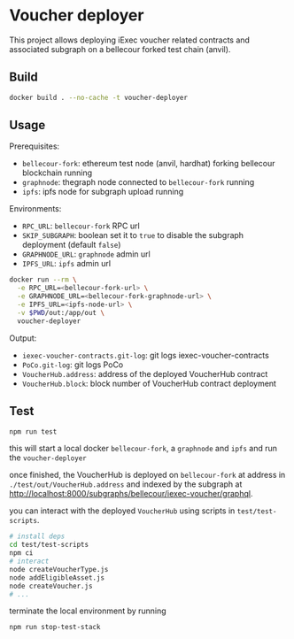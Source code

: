 # Voucher deployer

This project allows deploying iExec voucher related contracts and associated subgraph on a bellecour forked test chain (anvil).

## Build

```sh
docker build . --no-cache -t voucher-deployer
```

## Usage

Prerequisites:

- `bellecour-fork`: ethereum test node (anvil, hardhat) forking bellecour blockchain running
- `graphnode`: thegraph node connected to `bellecour-fork` running
- `ipfs`: ipfs node for subgraph upload running

Environments:

- `RPC_URL`: `bellecour-fork` RPC url
- `SKIP_SUBGRAPH`: boolean set it to `true` to disable the subgraph deployment (default `false`)
- `GRAPHNODE_URL`: `graphnode` admin url
- `IPFS_URL`: `ipfs` admin url

```sh
docker run --rm \
  -e RPC_URL=<bellecour-fork-url> \
  -e GRAPHNODE_URL=<bellecour-fork-graphnode-url> \
  -e IPFS_URL=<ipfs-node-url> \
  -v $PWD/out:/app/out \
  voucher-deployer
```

Output:

- `iexec-voucher-contracts.git-log`: git logs iexec-voucher-contracts
- `PoCo.git-log`: git logs PoCo
- `VoucherHub.address`: address of the deployed VoucherHub contract
- `VoucherHub.block`: block number of VoucherHub contract deployment

## Test

```sh
npm run test
```

this will start a local docker `bellecour-fork`, a `graphnode` and `ipfs` and run the `voucher-deployer`

once finished, the VoucherHub is deployed on `bellecour-fork` at address in `./test/out/VoucherHub.address` and indexed by the subgraph at <http://localhost:8000/subgraphs/bellecour/iexec-voucher/graphql>.

you can interact with the deployed `VoucherHub` using scripts in `test/test-scripts`.

```sh
# install deps
cd test/test-scripts
npm ci
# interact
node createVoucherType.js
node addEligibleAsset.js
node createVoucher.js
# ...
```

terminate the local environment by running

```sh
npm run stop-test-stack
```
